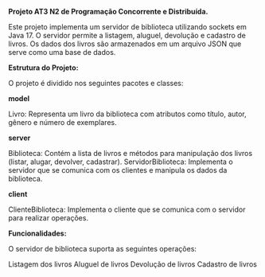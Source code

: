 **Projeto AT3 N2 de Programação Concorrente e Distribuída.**

Este projeto implementa um servidor de biblioteca utilizando sockets em Java 17. O servidor permite a listagem, aluguel, devolução e cadastro de livros. Os dados dos livros são armazenados em um arquivo JSON que serve como uma base de dados.

**Estrutura do Projeto:**

O projeto é dividido nos seguintes pacotes e classes:

**model**

Livro: Representa um livro da biblioteca com atributos como título, autor, gênero e número de exemplares.

**server**

Biblioteca: Contém a lista de livros e métodos para manipulação dos livros (listar, alugar, devolver, cadastrar).
ServidorBiblioteca: Implementa o servidor que se comunica com os clientes e manipula os dados da biblioteca.

**client**

ClienteBiblioteca: Implementa o cliente que se comunica com o servidor para realizar operações.

**Funcionalidades:**

O servidor de biblioteca suporta as seguintes operações:

Listagem dos livros
Aluguel de livros
Devolução de livros
Cadastro de livros
